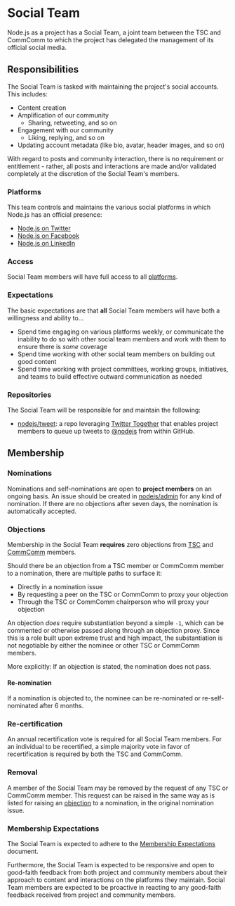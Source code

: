 # Social Team

Node.js as a project has a Social Team, a joint team between the TSC and CommComm to which the project has delegated the management of its official social media.

## Responsibilities

The Social Team is tasked with maintaining the project's social accounts. This includes:

- Content creation
- Amplification of our community
  - Sharing, retweeting, and so on
- Engagement with our community
  - Liking, replying, and so on
- Updating account metadata (like bio, avatar, header images, and so on)

With regard to posts and community interaction, there is no requirement or entitlement - rather, all posts and interactions are made and/or validated completely at the discretion of the Social Team's members.

### Platforms 

This team controls and maintains the various social platforms in which Node.js has an official presence:

- [Node.js on Twitter](https://twitter.com/nodejs)
- [Node.js on Facebook](https://www.facebook.com/nodejsfoundation)
- [Node.js on LinkedIn](https://www.linkedin.com/company/node.js-foundation/)

### Access

Social Team members will have full access to all [platforms](#platforms).

### Expectations

The basic expectations are that **all** Social Team members will have both a willingness and ability to...

- Spend time engaging on various platforms weekly, or communicate the inability to do so with other social team members and work with them to ensure there is *some* coverage
- Spend time working with other social team members on building out good content
- Spend time working with project committees, working groups, initiatives, and teams to build effective outward communication as needed

### Repositories

The Social Team will be responsible for and maintain the following:

- [nodejs/tweet](https://github.com/nodejs/tweet): a repo leveraging [Twitter Together](https://github.com/gr2m/twitter-together) that enables project members to queue up tweets to [@nodejs](https://twitter.com/nodejs) from within GitHub.

## Membership

### Nominations

Nominations and self-nominations are open to **project members** on an ongoing basis. An issue should be created in [nodejs/admin](https://github.com/nodejs/admin) for any kind of nomination. If there are no objections after seven days, the nomination is automatically accepted.

### Objections

Membership in the Social Team **requires** zero objections from [TSC](https://github.com/nodejs/tsc) and [CommComm](https://github.com/nodejs/community-committee) members.

Should there be an objection from a TSC member or CommComm member to a nomination, there are multiple paths to surface it:

- Directly in a nomination issue
- By requesting a peer on the TSC or CommComm to proxy your objection
- Through the TSC or CommComm chairperson who will proxy your objection

An objection *does* require substantiation beyond a simple `-1`, which can be commented or otherwise passed along through an objection proxy. Since this is a role built upon extreme trust and high impact, the substantiation is not negotiable by either the nominee or other TSC or CommComm members.

More explicitly: If an objection is stated, the nomination does not pass.

#### Re-nomination

If a nomination is objected to, the nominee can be re-nominated or re-self-nominated after 6 months.

### Re-certification

An annual recertification vote is required for all Social Team members. For an individual to be recertified, a simple majority vote in favor of recertification is required by both the TSC and CommComm.

### Removal

A member of the Social Team may be removed by the request of any TSC or CommComm member. This request can be raised in the same way as is listed for raising an [objection](#objection) to a nomination, in the original nomination issue.

### Membership Expectations

The Social Team is expected to adhere to the [Membership Expectations](https://github.com/nodejs/admin/blob/master/MemberExpectations.md) document.

Furthermore, the Social Team is expected to be responsive and open to good-faith feedback from both project and community members about their approach to content and interactions on the platforms they maintain. Social Team members are expected to be proactive in reacting to any good-faith feedback received from project and community members.

